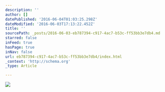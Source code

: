 ```yaml
---
description: ''
author: []
datePublished: '2016-06-04T01:03:25.298Z'
dateModified: '2016-06-03T17:13:22.452Z'
title: ''
sourcePath: _posts/2016-06-03-eb787394-c917-4ac7-b53c-ff53bb3e7db4.md
starred: false
inFeed: true
hasPage: true
inNav: false
url: eb787394-c917-4ac7-b53c-ff53bb3e7db4/index.html
_context: 'http://schema.org'
_type: Article

---
```

![](https://the-grid-user-content.s3-us-west-2.amazonaws.com/9ddc9351-fcd0-4439-ba3e-496abd8d2343.jpg)